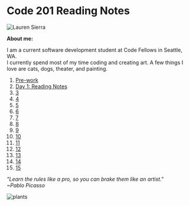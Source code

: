 
# Code 201 Reading Notes



![Lauren Sierra](https://avatars2.githubusercontent.com/u/74117206?s=460&u=f685b7abca1c151137dc890e729501537e06bb00&v=4)

__About me:__

 I am a current software development student at Code Fellows in Seattle, WA.   
 I currently spend most of my time coding and creating art. A few things I love are cats, dogs, theater, and painting. 


1. [Pre-work](class-01.md)
1. [Day 1: Reading Notes](class-02.md)
1. [3]()
1. [4]()
1. [5]()
1. [6]()
1. [7]()
1. [8]()
1. [9]()
1. [10]()
1. [11]()
1. [12]()
1. [13]()
1. [14]()
1. [15]()

_"Learn the rules like a pro, so you can brake them like an artist."_   
_~Pablo Picasso_

![plants](https://cdn.shopify.com/s/files/1/0207/8508/products/heart-eucalyptus_a0ba6254-286e-4f41-8cd1-31ce922bd06f_960x.jpg?v=1605679168)